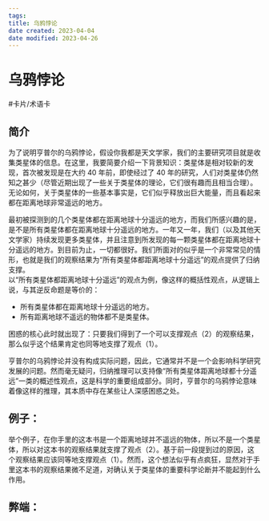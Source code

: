 ```yaml
---
tags:
title: 乌鸦悖论
date created: 2023-04-04
date modified: 2023-04-26
---
```


# 乌鸦悖论

#卡片/术语卡

## 简介

为了说明亨普尔的乌鸦悖论，假设你我都是天文学家，我们的主要研究项目就是收集类星体的信息。在这里，我要简要介绍一下背景知识：类星体是相对较新的发现，首次被发现是在大约 40 年前，即使经过了 40 年的研究，人们对类星体仍然知之甚少（尽管近期出现了一些关于类星体的理论，它们很有趣而且相当合理）。无论如何，关于类星体的一些基本事实是，它们似乎释放出巨大能量，而且看起来都在距离地球非常遥远的地方。

最初被探测到的几个类星体都在距离地球十分遥远的地方，而我们所感兴趣的是，是不是所有类星体都在距离地球十分遥远的地方。一年又一年，我们（以及其他天文学家）持续发现更多类星体，并且注意到所发现的每一颗类星体都在距离地球十分遥远的地方。到目前为止，一切都很好。我们所面对的似乎是一个非常常见的情形，也就是我们的观察结果为“所有类星体都距离地球十分遥远”的观点提供了归纳支撑。  
以“所有类星体都距离地球十分遥远”的观点为例，像这样的概括性观点，从逻辑上说，与其逆反命题是等价的：

- 所有类星体都在距离地球十分遥远的地方。
- 所有距离地球不遥远的物体都不是类星体。

困惑的核心此时就出现了：只要我们得到了一个可以支撑观点（2）的观察结果，那么似乎这个结果肯定也同等地支撑了观点（1）。

亨普尔的乌鸦悖论并没有构成实际问题，因此，它通常并不是一个会影响科学研究发展的问题。然而毫无疑问，归纳推理可以支持像“所有类星体距离地球都十分遥远”一类的概述性观点，这是科学的重要组成部分。同时，亨普尔的乌鸦悖论意味着像这样的推理，其本质中存在某些让人深感困惑之处。

## 例子：

举个例子，在你手里的这本书是一个距离地球并不遥远的物体，所以不是一个类星体，所以对这本书的观察结果就支撑了观点（2）。基于前一段提到过的原因，这个观察结果应该同等地支撑观点（1）。然而，这个想法似乎有点疯狂，显然对于手里这本书的观察结果微不足道，对确认关于类星体的重要科学论断并不能起到什么作用。

## 弊端：
